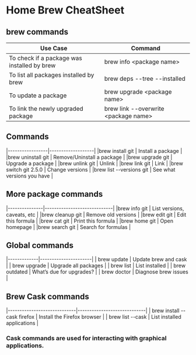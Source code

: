 # Home Brew CheatSheet

## brew commands

| **Use Case** | **Command** |
|--------------|-------------|
| To check if a package was installed by brew | brew info \<package name\> |
| To list all packages installed by brew | brew deps --tree --installed | 
| To update a package | brew upgrade \<package name\> |
| To link the newly upgraded package | brew link --overwrite \<package name\> |

## Commands

|-----------------|-------------------|
|brew install git	| Install a package |
|brew uninstall git	| Remove/Uninstall a package |
|brew upgrade git	| Upgrade a package |
|brew unlink git	| Unlink |
|brew link git	| Link |
|brew switch git 2.5.0	| Change versions |
|brew list --versions git	| See what versions you have |

## More package commands

|---------------|-----------------------------|
|brew info git	| List versions, caveats, etc |
|brew cleanup git	| Remove old versions |
|brew edit git	| Edit this formula |
|brew cat git	| Print this formula |
|brew home git	| Open homepage |
|brew search git	| Search for formulas |


## Global commands

|-------------|----------------------|
| brew update	| Update brew and cask |
| brew upgrade	| Upgrade all packages |
| brew list	| List installed |
| brew outdated	| What’s due for upgrades? |
| brew doctor	| Diagnose brew issues |

## Brew Cask commands
|-----------------------------|-----------------------------|
| brew install --cask firefox	| Install the Firefox browser |
| brew list --cask	| List installed applications |

### Cask commands are used for interacting with graphical applications.
